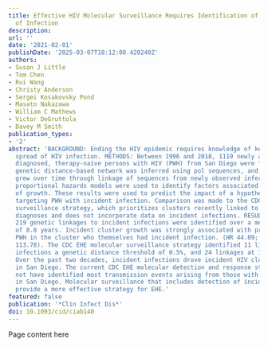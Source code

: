 ```yaml
---
title: Effective HIV Molecular Surveillance Requires Identification of Incident Cases
  of Infection
description:
url: ''
date: '2021-02-01'
publishDate: '2025-03-07T18:12:08.420240Z'
authors:
- Susan J Little
- Tom Chen
- Rui Wang
- Christy Anderson
- Sergei Kosakovsky Pond
- Masato Nakazawa
- William C Mathews
- Victor DeGruttola
- Davey M Smith
publication_types:
- '2'
abstract: 'BACKGROUND: Ending the HIV epidemic requires knowledge of key drivers of
  spread of HIV infection. METHODS: Between 1996 and 2018, 1119 newly and previously
  diagnosed, therapy-naı̈ve persons with HIV (PWH) from San Diego were followed. A
  genetic distance-based network was inferred using pol sequences, and genetic clusters
  grew over time through linkage of sequences from newly observed infections. Cox
  proportional hazards models were used to identify factors associated with the rate
  of growth. These results were used to predict the impact of a hypothetical intervention
  targeting PWH with incident infection. Comparison was made to the CDC EHE molecular
  surveillance strategy, which prioritizes clusters recently linked to all new HIV
  diagnoses and does not incorporate data on incident infections. RESULTS: Overall,
  219 genetic linkages to incident infections were identified over a median follow-up
  of 8.8 years. Incident cluster growth was strongly associated with proportion of
  PWH in the cluster who themselves had incident infection. (HR 44.09; 95% CI: 17.09,
  113.78). The CDC EHE molecular surveillance strategy identified 11 linkages to incident
  infections a genetic distance threshold of 0.5%, and 24 linkages at 1.5%. CONCLUSIONS:
  Over the past two decades, incident infections drove incident HIV cluster growth
  in San Diego. The current CDC EHE molecular detection and response strategy would
  not have identified most transmission events arising from those with incident infection
  in San Diego. Molecular surveillance that includes detection of incident cases will
  provide a more effective strategy for EHE.'
featured: false
publication: '*Clin Infect Dis*'
doi: 10.1093/cid/ciab140
---
```


Page content here